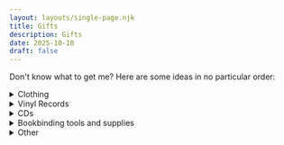 ```yaml
---
layout: layouts/single-page.njk
title: Gifts
description: Gifts
date: 2025-10-10
draft: false
---
```

Don't know what to get me? Here are some ideas in no particular order:
<div>
<details>
    <summary>Clothing</summary>
    <div class="details-wrapper">

*   I don't need any more sweaters. Size small [charcoal heather](https://www.llbean.com/llb/shop/128949?page=mens-katahdin-iron-works-sweatshirt-crewneck-mens-regular&bc=12-26-907&feat=907-GN3&csp=f&attrValue_0=1704&pos=4), [classic navy](https://www.llbean.com/llb/shop/127375?page=mens-beans-classic-raggwool-crew-sweater-birdseye-mens-regular&bc=12-26-594&feat=594-GN3&csp=f&attrValue_0=44596&pos=9)
*   [Khaki chinos 28W 28L](https://ashanderie.com/products/khaki-washed-stretch-chino?variant=46937196724522)
    </div>
</details>
<details>
    <summary>Vinyl Records</summary>
    <div class="details-wrapper">
    
*   Suburbs - Arcade Fire
    
*   North Americana - Leif Vollebekk

    </div>
</details>

<details>
    <summary>CDs</summary>
    <div class="details-wrapper">

Arcade Fire
    
*   [Neon Bible](https://www.discogs.com/master/5410-Arcade-Fire-Neon-Bible)
        
Bon Iver
    
*   [Bon Iver](https://www.discogs.com/master/345153-Bon-Iver-Bon-Iver-Bon-Iver)
        
Death Cab for Cutie
    
*   [Kintsugi](https://www.discogs.com/master/815401-Death-Cab-For-Cutie-Kintsugi)
        
*   [Codes and Keys](https://www.discogs.com/master/339684-Death-Cab-For-Cutie-Codes-And-Keys)
        
*   [Narrow Stairs](https://www.discogs.com/master/3562-Death-Cab-For-Cutie-Narrow-Stairs)
        
*   [Transatlanticism](https://www.discogs.com/master/3528-Death-Cab-For-Cutie-Transatlanticism)
        
*   [Plans](https://www.discogs.com/master/3546-Death-Cab-For-Cutie-Plans)
        
Stan Getz

*   [Getz/Gilberto](https://www.discogs.com/master/85178-Stan-Getz-Joao-Gilberto-Getz-Gilberto)
    
Jamiroquai
    
*   [Travelling Without Moving](https://www.discogs.com/master/69956-Jamiroquai-Travelling-Without-Moving)
        
John Mayer
    
*   [Born and Raised](https://www.discogs.com/master/443931-John-Mayer-Born-And-Raised)
        
*   [Paradise Valley](https://www.discogs.com/master/586053-John-Mayer-Paradise-Valley)
        
Lief Vollebekk
    
*   [North Americana](https://www.discogs.com/master/660227-Leif-Vollebekk-North-Americana)
        
Live
    
*   [Throwing Copper](https://www.discogs.com/master/65591-Live-Throwing-Copper)
        
Nick Drake
    
*   [Pink Moon](https://www.discogs.com/master/13933-Nick-Drake-Pink-Moon)
        
Oasis
    
*   [(What's the Story) Morning Glory](https://www.discogs.com/master/52220-Oasis-Whats-The-Story-Morning-Glory)
        
Third Eye Blind
    
*   [Third Eye Blind](https://www.discogs.com/master/127907-Third-Eye-Blind-Third-Eye-Blind)
        
*   [Blue](https://www.discogs.com/master/269170-Third-Eye-Blind-Blue)
        
Tom Misch
    
*   [Geography](https://www.discogs.com/master/1335101-Tom-Misch-Geography)
        
TV On the Radio
    
*   [Dear Science](https://www.discogs.com/master/43214-TV-On-The-Radio-Dear-Science)
    </div>
</details>

<details>
    <summary>Bookbinding tools and supplies</summary>
    <div class="details-wrapper">            
    
*   [Derlin bone folder](https://www.peacheytools.com/shop/5x5nqm0lkgxpx38l451v7gnf7zocz5)
    
*   [Permalife paper (A4)](https://www.universityproducts.com/acid-free-permalife-buffered-paper-watermarked.html)
*   Decent digital calipers (The amazon ones are apparently bad) or some kind of dial thickness gauge that measures in mm
    </div>
</details>
<details>
    <summary>Other</summary>
    <div class="details-wrapper">

*   [Low lawn chair](https://gcioutdoor.com/products/bi-fold-slim-event-chair)

</details>
</div>
